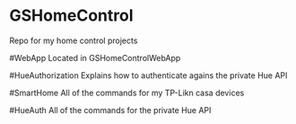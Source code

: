 # GSHomeControl
Repo for my home control projects


#WebApp
Located in GSHomeControlWebApp

#HueAuthorization
Explains how to authenticate agains the private Hue API

#SmartHome
All of the commands for my TP-Likn casa devices

#HueAuth
All of the commands for the private Hue API 


